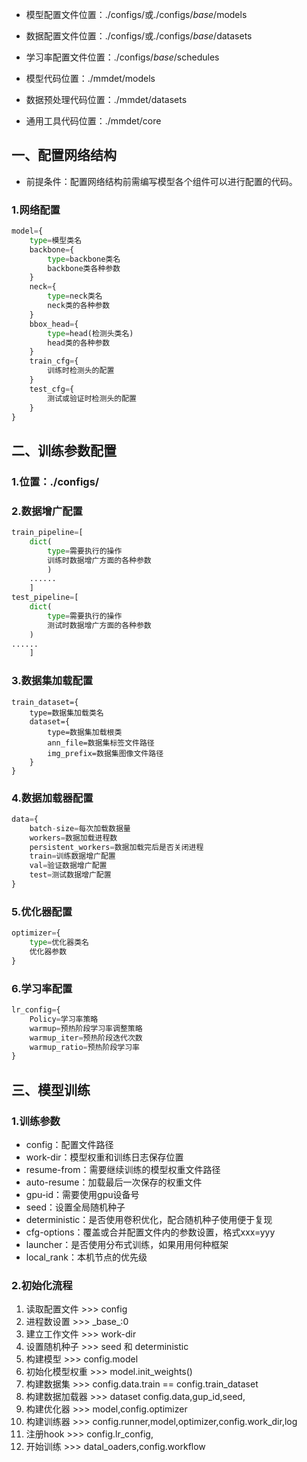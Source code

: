 - 模型配置文件位置：./configs/或./configs/_base_/models
- 数据配置文件位置：./configs/或./configs/_base_/datasets
- 学习率配置文件位置：./configs/_base_/schedules

-  模型代码位置：./mmdet/models
-  数据预处理代码位置：./mmdet/datasets
-  通用工具代码位置：./mmdet/core

## 一、配置网络结构
-  前提条件：配置网络结构前需编写模型各个组件可以进行配置的代码。
### 1.网络配置
```python
model={
    type=模型类名
    backbone={
        type=backbone类名
        backbone类各种参数
    }
    neck={
        type=neck类名
        neck类的各种参数
    }
    bbox_head={
        type=head(检测头类名)
        head类的各种参数
    }
    train_cfg={
        训练时检测头的配置
    }
    test_cfg={
        测试或验证时检测头的配置
    }
}	

```


## 二、训练参数配置
### 1.位置：./configs/
### 2.数据增广配置
```python
train_pipeline=[
    dict(
        type=需要执行的操作
        训练时数据增广方面的各种参数
        )
    ......
    ]
test_pipeline=[
    dict(
        type=需要执行的操作
        测试时数据增广方面的各种参数
    )
......
    ]
```


### 3.数据集加载配置
```pytohn
train_dataset={
    type=数据集加载类名
    dataset={
        type=数据集加载根类
        ann_file=数据集标签文件路径
        img_prefix=数据集图像文件路径
    }
}
```
### 4.数据加载器配置
```python
data={
    batch-size=每次加载数据量
    workers=数据加载进程数
    persistent_workers=数据加载完后是否关闭进程
    train=训练数据增广配置
    val=验证数据增广配置
    test=测试数据增广配置
}
```
### 5.优化器配置
```python
optimizer={
    type=优化器类名
    优化器参数
}
```

### 6.学习率配置
```python
lr_config={
    Policy=学习率策略
    warmup=预热阶段学习率调整策略
    warmup_iter=预热阶段迭代次数
    warmup_ratio=预热阶段学习率
}
```
## 三、模型训练
### 1.训练参数
-  config：配置文件路径
-  work-dir：模型权重和训练日志保存位置
- resume-from：需要继续训练的模型权重文件路径
- auto-resume：加载最后一次保存的权重文件
- gpu-id：需要使用gpu设备号
- seed：设置全局随机种子
- deterministic：是否使用卷积优化，配合随机种子使用便于复现
- cfg-options：覆盖或合并配置文件内的参数设置，格式xxx=yyy
- launcher：是否使用分布式训练，如果用用何种框架
- local_rank：本机节点的优先级

### 2.初始化流程
1) 读取配置文件		>>>  config
2) 进程数设置			>>> \_base_:0
3) 建立工作文件 		>>> work-dir
4) 设置随机种子 		>>> seed 和 deterministic
5) 构建模型			>>> config.model
6) 初始化模型权重		>>> model.init_weights()
7) 构建数据集			>>> config.data.train ==  config.train_dataset
8) 构建数据加载器		>>> dataset config.data,gup_id,seed,
9) 构建优化器			>>> model,config.optimizer
10) 构建训练器		>>> config.runner,model,optimizer,config.work_dir,log
11) 注册hook			>>> config.lr_config,
12) 开始训练			>>> datal_oaders,config.workflow